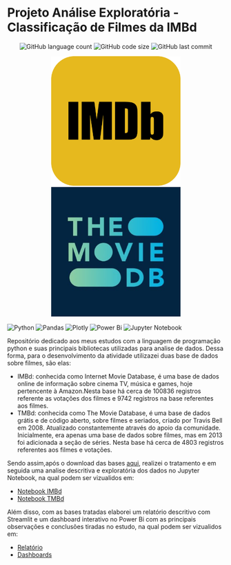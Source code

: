 # Projeto Análise Exploratória - Classificação de Filmes da IMBd

<p align="center">

<img alt="GitHub language count" src="https://img.shields.io/github/languages/count/rafaelladuarte/film_rating_exploratory_analysis?style=plastic">
<img alt="GitHub code size" src="https://img.shields.io/github/languages/code-size/rafaelladuarte/film_rating_exploratory_analysis?color=red&style=plastic">
<img alt="GitHub last commit" src="https://img.shields.io/github/last-commit/rafaelladuarte/film_rating_exploratory_analysis?style=plastic">

</p>

<p align="center">
<img width='300px'  src='https://github.com/rafaelladuarte/film_rating_exploratory_analysis/blob/main/images/imbd_logo.png'>
<img width='300px'  src='https://github.com/rafaelladuarte/film_rating_exploratory_analysis/blob/main/images/tmbd_logo.jpg'>
</p>

![Python](https://img.shields.io/badge/python-3670A0?style=for-the-badge&logo=python&logoColor=ffdd54)
![Pandas](https://img.shields.io/badge/pandas-%23150458.svg?style=for-the-badge&logo=pandas&logoColor=white)
![Plotly](https://img.shields.io/badge/Plotly-%233F4F75.svg?style=for-the-badge&logo=plotly&logoColor=white)
![Power Bi](https://img.shields.io/badge/power_bi-F2C811?style=for-the-badge&logo=powerbi&logoColor=black)
![Jupyter Notebook](https://img.shields.io/badge/jupyter-%23FA0F00.svg?style=for-the-badge&logo=jupyter&logoColor=white)


Repositório dedicado aos meus estudos com a linguagem de programação python e suas principais bibliotecas utilizadas para analise de dados. Dessa forma, para o desenvolvimento da atividade utilizazei duas base de dados sobre filmes, são elas:
* IMBd: conhecida como Internet Movie Database, é uma base de dados online de informação sobre cinema TV, música e games, hoje pertencente à Amazon.Nesta base há cerca de 100836 registros referente as votações dos filmes e 9742 registros na base referentes aos filmes.
* TMBd: conhecida como The Movie Database, é uma base de dados grátis e de código aberto, sobre filmes e seriados, criado por Travis Bell em 2008. Atualizado constantemente através do apoio da comunidade. Inicialmente, era apenas uma base de dados sobre filmes, mas em 2013 foi adicionada a seção de séries. Nesta base há cerca de 4803 registros referentes aos filmes e votações.

Sendo assim,após o download das bases [aqui](https://github.com/rafaelladuarte/film_rating_exploratory_analysis/tree/main/Dados), realizei o tratamento e em seguida uma analise descritiva e exploratória dos dados no Jupyter Notebook, na qual podem ser vizualidos em:
* [Notebook IMBd](https://github.com/rafaelladuarte/film_rating_exploratory_analysis/blob/main/analysis_imbd.ipynb)
* [Notebook TMBd](https://github.com/rafaelladuarte/film_rating_exploratory_analysis/blob/main/analysis_tmdb.ipynb)

Além disso, com as bases tratadas elaborei um relatório descritivo com Streamlit e um dashboard interativo no Power Bi com as principais observações e conclusões tiradas no estudo, na qual podem ser vizualidos em:
* [Relatório]()
* [Dashboards]()

